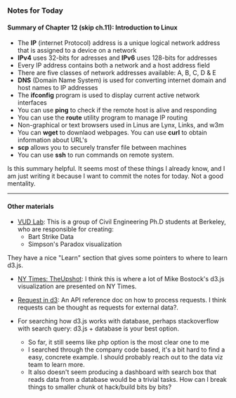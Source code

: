 ### Notes for Today

#### Summary of Chapter 12 (skip ch.11): Introduction to Linux

* The **IP** (internet Protocol) address is a unique logical network address that is assigned to a device on a network
* **IPv4** uses 32-bits for adresses and **IPv6** uses 128-bits for addresses
* Every IP address contains both a network and a host address field
* There are five classes of network addresses available: A, B, C, D & E
* **DNS** (Domain Name System) is used for converting internet domain and host names to IP addresses
* The **ifconfig** program is used to display current active network interfaces
* You can use **ping** to check if the remote host is alive and responding
* You can use the **route** utility program to manage IP routing
* Non-graphical or text browsers used in Linus are Lynx, Links, and w3m
* You can **wget** to downlaod webpages. You can use **curl** to obtain information about URL's
* **scp** allows you to securely transfer file between machines
* You can use **ssh** to run commands on remote system.

Is this summary helpful. It seems most of these things I already know, and I am just writing it because I want to commit the notes for today. Not a good mentality.

---
#### Other materials

* [VUD Lab]: This is a group of Civil Engineering Ph.D students at Berkeley, who are responsible for creating:
	* Bart Strike Data
	* Simpson's Paradox visualization

They have a nice "Learn" section that gives some pointers to where to learn d3.js.

* [NY Times: TheUpshot]: I think this is where a lot of Mike Bostock's d3.js visualization are presented on NY Times.

* [Request in d3]: An API reference doc on how to process requests. I think requests can be thought as requests for external data?.

* For searching how d3.js works with database, perhaps stackoverflow with search query: d3.js + database is your best option.
	* So far, it still seems like php option is the most clear one to me
	* I searched through the company code based, it's a bit hard to find a easy, concrete example. I should probably reach out to the data viz team to learn more.
	* It also doesn't seem producing a dashboard with search box that reads data from a database would be a trivial tasks. How can I break things to smaller chunk ot hack/build bits by bits?

[VUD Lab]: http://vudlab.com/#/
[NY Times: TheUpshot]: http://www.nytimes.com/upshot/
[Request in d3]: https://github.com/mbostock/d3/wiki/Requests